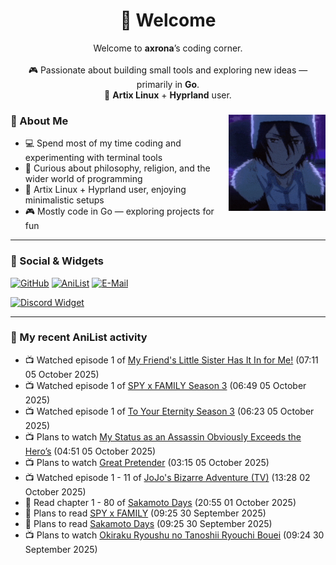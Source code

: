 <h1 align="center">🦊 Welcome</h1>
<p align="center">
  Welcome to <b>axrona</b>’s coding corner.<br><br>
  🎮 Passionate about building small tools and exploring new ideas — primarily in <b>Go</b>.<br>
  🐧 <b>Artix Linux</b> + <b>Hyprland</b> user.
</p>

<div>
<img src="./assets/fyodor-dostoevsky-bsd.gif" width="155" align="right">

### 🦊 About Me

- 💻 Spend most of my time coding and experimenting with terminal tools  
- 🧠 Curious about philosophy, religion, and the wider world of programming  
- 🐧 Artix Linux + Hyprland user, enjoying minimalistic setups  
- 🎮 Mostly code in Go — exploring projects for fun  

</div>

---

### 🔗 Social & Widgets

[![GitHub](https://img.shields.io/badge/GitHub-24292e?style=for-the-badge&logo=github&logoColor=white)](https://github.com/axrona)
[![AniList](https://img.shields.io/badge/AniList-blue?style=for-the-badge&logo=anilist&logoColor=white)](https://anilist.co/user/axrona/)
[![E-Mail](https://img.shields.io/badge/E--Mail-gray?style=for-the-badge&logo=maildotru&logoColor=white)](mailto:yeaweeb@duck.com)

[![Discord Widget](https://dsc-readme.tsuni.dev/api/user/1379125777710190637)](https://discord.com/users/1379125777710190637)

---

### 🌸 My recent AniList activity

<!-- ANILIST_ACTIVITY:start -->

-   📺 Watched episode 1 of [My Friend's Little Sister Has It In for Me!](https://anilist.co/anime/129195) (07:11 05 October 2025)
-   📺 Watched episode 1 of [SPY x FAMILY Season 3](https://anilist.co/anime/177937) (06:49 05 October 2025)
-   📺 Watched episode 1 of [To Your Eternity Season 3](https://anilist.co/anime/162669) (06:23 05 October 2025)
-   📺 Plans to watch [My Status as an Assassin Obviously Exceeds the Hero’s](https://anilist.co/anime/186794) (04:51 05 October 2025)
-   📺 Plans to watch [Great Pretender](https://anilist.co/anime/110349) (03:15 05 October 2025)
-   📺 Watched episode 1 - 11 of [JoJo's Bizarre Adventure (TV)](https://anilist.co/anime/14719) (13:28 02 October 2025)
-   📖 Read chapter 1 - 80 of [Sakamoto Days](https://anilist.co/manga/125828) (20:55 01 October 2025)
-   📖 Plans to read [SPY x FAMILY](https://anilist.co/manga/108556) (09:25 30 September 2025)
-   📖 Plans to read [Sakamoto Days](https://anilist.co/manga/125828) (09:25 30 September 2025)
-   📺 Plans to watch [Okiraku Ryoushu no Tanoshii Ryouchi Bouei](https://anilist.co/anime/191205) (09:24 30 September 2025)

<!-- ANILIST_ACTIVITY:end -->

